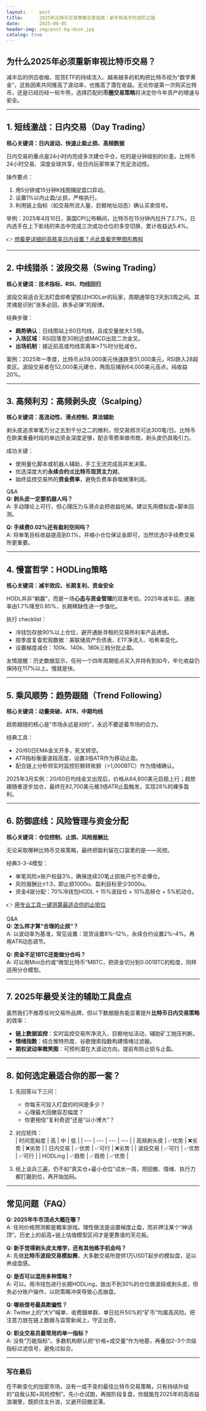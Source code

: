 ```yaml
---
layout:     post
title:      2025年比特币交易策略全景指南：新手到高手的进阶之路
date:       2025-09-05
header-img: img/post-bg-desk.jpg
catalog: true
---
```


## 为什么2025年必须重新审视比特币交易？
减半后的供应收缩、现货ETF的持续流入、越来越多的机构把比特币视为“数字黄金”，这些因素共同推高了波动率，也推高了潜在收益。无论你是第一次购买比特币，还是已经历经一轮牛熊，选择匹配的**币圈交易策略**将决定你今年资产的增速与安全。

---

## 1. 短线激战：日内交易（Day Trading）
**核心关键词：日内波动、快速止盈止损、高频数据**

日内交易的重点是24小时内完成多次建仓平仓，吃的是分钟级别的价差。比特币24小时交易、深度全球共享，给日内玩家带来了充足流动性。

操作要点：
1. 用5分钟或15分钟K线图捕捉盘口异动。
2. 设置1%以内止盈/止损，严格执行。
3. 利用链上指标（如交易所流入量、巨鲸地址动态）确认买卖信号。

举例：2025年4月10日，美国CPI公布瞬间，比特币在15分钟内拉升了2.7%，日内选手在上下影线的夹击中完成三次成功仓位的多空切换，累计收益达5.4%。

👉 [想看更详细的高胜率日内设置？点此查看完整图形教程](https://okxdog.com/)

---

## 2. 中线猎杀：波段交易（Swing Trading）
**核心关键词：技术指标、RSI、均线回归**

波段交易适合无法盯盘却希望胜过HODLer的玩家，周期通常在3天到3周之间。其灵魂是识别“涨多必回，跌多必弹”的规律。

经典步骤：
- **趋势确认**：日线图站上60日均线，且成交量放大1.5倍。
- **入场区域**：RSI回落至30附近或MACD出现二次金叉。
- **出场机制**：接近前高或均线乖离率>7%时分批减仓。

案例：2025年一季度，比特币从59,000美元快速跌至51,000美元，RSI跌入28超卖区。波段交易者在52,000美元建仓，两周后捕到64,000美元高点，纯收益20%。

---

## 3. 高频利刃：高频剥头皮（Scalping）
**核心关键词：高流动性、滑点控制、算法辅助**

剥头皮追求单笔万分之五到千分之二的微利，但交易频次可达300笔/日。比特币在欧美重叠时段的单边资金深度足够，配合零费率做市商，剥头皮仍具吸引力。

成功关键：
- 使用量化脚本或机器人辅助，手工无法完成高并发决策。
- 优选深度大的**永续合约**或**比特币现货主力对**。
- 始终监控交易所的**资金费率**，避免负费率吞噬微薄利润。

Q&A  
**Q: 剥头皮一定要机器人吗？**  
A: 手动理论上可行，但心理压力与滑点会把收益吃掉。建议先用模拟盘+脚本回测。  

**Q: 手续费0.02%还有盈利空间吗？**  
A: 将单笔目标收益提高到0.1%，并缩小仓位保证金即可，当然优选0手续费交易所更重要。

---

## 4. 慢富哲学：HODLing策略
**核心关键词：减半效应、长期复利、资金安全**

HODL并非“躺赢”，而是一场**心态与资金管理**的双重考验。2025年减半后，通胀率由1.7%降至0.85%，长期稀缺性进一步强化。

执行 checklist：
- 冷钱包存放90%以上仓位，避开通胀寻租的交易所利率产品诱惑。
- 按季度复查宏观数据：美联储资产负债表、ETF净流入、哈希率变化。
- 设置梯度减仓：100k、140k、180k三档分批止盈。

友情提醒：历史数据显示，任何一个四年周期低点买入并持有到如今，年化收益仍保持在117%以上。慢就是快。

---

## 5. 乘风顺势：趋势跟随（Trend Following）
**核心关键词：动量突破、ATR、中期均线**

趋势跟随的核心是“市场永远是对的”，永远不要逆着市场的合力。

经典工具：
- 20/60日EMA金叉开多，死叉转空。
- ATR指标衡量波段高度，设置3倍ATR作为移动止盈。
- 配合链上分析师实时监控巨鲸转账额（>1,000BTC）作为情绪确认。

2025年3月实例：20/60日均线金叉出现后，价格从64,800美元启稳上行；趋势跟随者逐步加仓，最终在82,700美元被3倍ATR止盈触发，实现28%的裸多盈利。

---

## 6. 防御底线：风险管理与资金分配
**核心关键词：仓位控制、止损、风险报酬比**

无论采取哪种比特币交易策略，最终把盈利留在口袋里的是——风控。

经典3-3-4模型：
- 单笔风险≤账户权益3%，确保连续20笔止损账户也不会爆仓。
- 风险报酬比≥1:3，即止损1000u、盈利目标至少3000u。
- 资金4层分配：70%冷钱包HODL + 15%波段仓 + 10%高频仓 + 5%机动仓。

👉 [用专业工具一键测算最适合你的止损位](https://okxdog.com/)

Q&A  
**Q: 怎么样才算“合理的止损”？**  
A: 以波动率为基准，常见设置：现货设置8%–12%，永续合约设置2%–4%。再用ATR动态调节。

**Q: 资金不足1BTC还能做分仓吗？**  
A: 可以用Mini合约或“微型比特币”MBTC，把资金切分到0.001BTC的粒度，同样适用分仓模型。

---

## 7. 2025年最受关注的辅助工具盘点
虽然我们不推荐任何交易所品牌，但以下数据服务能显著提升**比特币日内交易策略**的效率：

- **链上数据监控**：实时监控交易所净流入、巨鲸地址活动，辅助矿工抛压判断。  
- **情绪指数**：结合推特热度、谷歌搜索指数构建情绪过滤器。  
- **期权波动率微笑图**：可预判潜在大波动方向，提前布防止损与止盈。

---

## 8. 如何选定最适合你的那一套？
1. 先回答以下三问：  
   - 你每天可投入盯盘的时间是多少？  
   - 心理最大回撤容忍幅度？  
   - 你更相信“复利奇迹”还是“以小博大”？  

2. 对应矩阵：  
| 时间宽裕度 | 高 | 中 | 低 |
| --- | --- | --- | --- |
| 高频剥头皮 | ✅优势 | ❌劣势 | ❌劣势 |
| 日内交易 | ✅优势 | ✅可行 | ❌劣势 |
| 波段交易 | ✅可行 | ✅优势 | ✅可行 |
| HODLing | ✅趋势 | ✅趋势 | ✅优势 |

3. 纸上谈兵三遍，仍不如“真实仓+最小仓位”试水一周，把回撤、情绪、执行力都打磨到位，再开始加码。

---

## 常见问题（FAQ）

**Q: 2025年牛市顶点大概在哪？**  
A: 任何价格预测都是概率游戏。理性做法是设置梯度止盈，而非押注某个“神话顶”。历史上的前高+链上估值模型区间才是更靠谱的天花板。

**Q: 新手觉得剥头皮太难学，还有其他练手机会吗？**  
A: 先做**比特币波段交易模拟赛**，大多数交易所提供1万USDT起步的模拟盘，足以养成盘感。

**Q: 是否可以混用多种策略？**  
A: 可以。用冷钱包进行长期HODLing，放出不到30%的仓位做波段或剥头皮，但务必分账户操作，以防策略冲突导致心态崩盘。

**Q: 哪些信号最具欺骗性？**  
A: Twitter上的“大V”喊单、收费跟单群、单日拉升50%的“矿币”均属高风险。把注意力放在链上数据与监管新闻上，守正出奇。

**Q: 职业交易员最常用的单一指标？**  
A: 没有“万能指标”。多数机构默认把“价格+成交量”作为地基，再叠加2–3个次级指标过滤信号，避免过拟合。

---

### 写在最后
在不断变化的加密市场，没有一成不变的最佳比特币交易策略，只有持续升级的“自我认知+风险控制”。先小仓试跑，再按阶段复盘，你就能在2025年的高收益浪潮里，既抓住主升浪，又避开回撤泥潭。